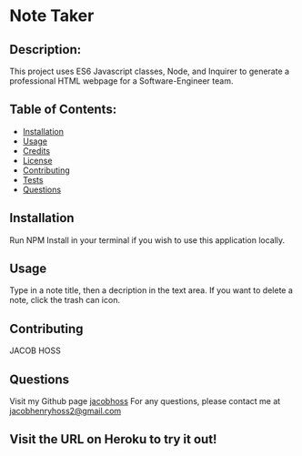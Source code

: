 # Note Taker
  
  ## Description:
  This project uses ES6 Javascript classes, Node, and Inquirer to generate a professional HTML webpage for a Software-Engineer team. 
   
  ## Table of Contents:
  * [Installation](#installation)
  * [Usage](#usage)
  * [Credits](#credits)
  * [License](#license)
  * [Contributing](#contributing)
  * [Tests](#tests)
  * [Questions](#questions)

  ## Installation
  Run NPM Install in your terminal if you wish to use this application locally. 

  ## Usage
  Type in a note title, then a decription in the text area. If you want to delete a note, click the trash can icon. 

  ## Contributing
  JACOB HOSS

  ## Questions
  Visit my Github page [jacobhoss](https://github.com/jacobhoss)
  For any questions, please contact me at jacobhenryhoss2@gmail.com 

  ## Visit the URL on Heroku to try it out!
